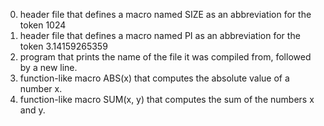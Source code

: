0. header file that defines a macro named SIZE as an abbreviation for the token 1024
1. header file that defines a macro named PI as an abbreviation for the token 3.14159265359
2. program that prints the name of the file it was compiled from, followed by a new line.
3. function-like macro ABS(x) that computes the absolute value of a number x.
4. function-like macro SUM(x, y) that computes the sum of the numbers x and y.
